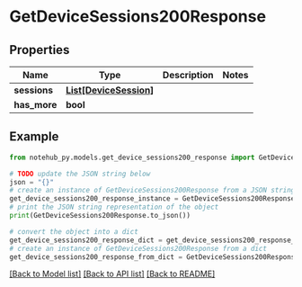 # GetDeviceSessions200Response

## Properties

| Name         | Type                                        | Description | Notes |
| ------------ | ------------------------------------------- | ----------- | ----- |
| **sessions** | [**List[DeviceSession]**](DeviceSession.md) |             |
| **has_more** | **bool**                                    |             |

## Example

```python
from notehub_py.models.get_device_sessions200_response import GetDeviceSessions200Response

# TODO update the JSON string below
json = "{}"
# create an instance of GetDeviceSessions200Response from a JSON string
get_device_sessions200_response_instance = GetDeviceSessions200Response.from_json(json)
# print the JSON string representation of the object
print(GetDeviceSessions200Response.to_json())

# convert the object into a dict
get_device_sessions200_response_dict = get_device_sessions200_response_instance.to_dict()
# create an instance of GetDeviceSessions200Response from a dict
get_device_sessions200_response_from_dict = GetDeviceSessions200Response.from_dict(get_device_sessions200_response_dict)
```

[[Back to Model list]](../README.md#documentation-for-models) [[Back to API list]](../README.md#documentation-for-api-endpoints) [[Back to README]](../README.md)
